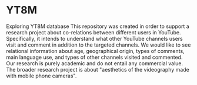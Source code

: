 # YT8M
Exploring YT8M database
This repository was created in order to support a research project about co-relations between different users in YouTube.
Specifically, it intends to understand what other YouTube channels users visit and comment in addition to the targeted channels.
We would like to see relational information about age, geographical origin, types of comments, main language use, and types of
other channels visited and commented.
Our research is purely academic and do not entail any commercial value. The broader research project is about "aesthetics of the
videography made with mobile phone cameras".
